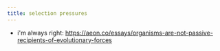 ```yaml
---
title: selection pressures
---
```


- i'm always right: https://aeon.co/essays/organisms-are-not-passive-recipients-of-evolutionary-forces

